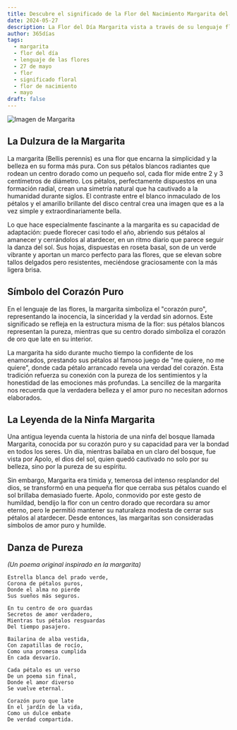 ```yaml
---
title: Descubre el significado de la Flor del Nacimiento Margarita del 27 de mayo
date: 2024-05-27
description: La Flor del Día Margarita vista a través de su lenguaje floral e historias
author: 365días
tags:
  - margarita
  - flor del día
  - lenguaje de las flores
  - 27 de mayo
  - flor
  - significado floral
  - flor de nacimiento
  - mayo
draft: false
---
```


![Imagen de Margarita](https://cdn.pixabay.com/photo/2018/05/23/23/10/daisies-3425426_1280.jpg#center#center)


## La Dulzura de la Margarita

La margarita (Bellis perennis) es una flor que encarna la simplicidad y la belleza en su forma más pura. Con sus pétalos blancos radiantes que rodean un centro dorado como un pequeño sol, cada flor mide entre 2 y 3 centímetros de diámetro. Los pétalos, perfectamente dispuestos en una formación radial, crean una simetría natural que ha cautivado a la humanidad durante siglos. El contraste entre el blanco inmaculado de los pétalos y el amarillo brillante del disco central crea una imagen que es a la vez simple y extraordinariamente bella.

Lo que hace especialmente fascinante a la margarita es su capacidad de adaptación: puede florecer casi todo el año, abriendo sus pétalos al amanecer y cerrándolos al atardecer, en un ritmo diario que parece seguir la danza del sol. Sus hojas, dispuestas en roseta basal, son de un verde vibrante y aportan un marco perfecto para las flores, que se elevan sobre tallos delgados pero resistentes, meciéndose graciosamente con la más ligera brisa.

## Símbolo del Corazón Puro

En el lenguaje de las flores, la margarita simboliza el "corazón puro", representando la inocencia, la sinceridad y la verdad sin adornos. Este significado se refleja en la estructura misma de la flor: sus pétalos blancos representan la pureza, mientras que su centro dorado simboliza el corazón de oro que late en su interior.

La margarita ha sido durante mucho tiempo la confidente de los enamorados, prestando sus pétalos al famoso juego de "me quiere, no me quiere", donde cada pétalo arrancado revela una verdad del corazón. Esta tradición refuerza su conexión con la pureza de los sentimientos y la honestidad de las emociones más profundas. La sencillez de la margarita nos recuerda que la verdadera belleza y el amor puro no necesitan adornos elaborados.

## La Leyenda de la Ninfa Margarita

Una antigua leyenda cuenta la historia de una ninfa del bosque llamada Margarita, conocida por su corazón puro y su capacidad para ver la bondad en todos los seres. Un día, mientras bailaba en un claro del bosque, fue vista por Apolo, el dios del sol, quien quedó cautivado no solo por su belleza, sino por la pureza de su espíritu.

Sin embargo, Margarita era tímida y, temerosa del intenso resplandor del dios, se transformó en una pequeña flor que cerraba sus pétalos cuando el sol brillaba demasiado fuerte. Apolo, conmovido por este gesto de humildad, bendijo la flor con un centro dorado que recordara su amor eterno, pero le permitió mantener su naturaleza modesta de cerrar sus pétalos al atardecer. Desde entonces, las margaritas son consideradas símbolos de amor puro y humilde.

## Danza de Pureza
*(Un poema original inspirado en la margarita)*

```
Estrella blanca del prado verde,
Corona de pétalos puros,
Donde el alma no pierde
Sus sueños más seguros.

En tu centro de oro guardas
Secretos de amor verdadero,
Mientras tus pétalos resguardas
Del tiempo pasajero.

Bailarina de alba vestida,
Con zapatillas de rocío,
Como una promesa cumplida
En cada desvarío.

Cada pétalo es un verso
De un poema sin final,
Donde el amor diverso
Se vuelve eternal.

Corazón puro que late
En el jardín de la vida,
Como un dulce embate
De verdad compartida.
```